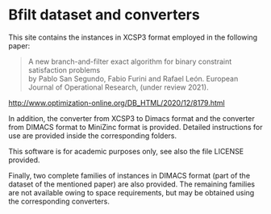 # Bfilt dataset and converters

This site contains the instances in XCSP3 format employed in the following paper:

> A new branch-and-filter exact algorithm for binary constraint satisfaction problems  
by Pablo San Segundo, Fabio Furini and Rafael León. European Journal of Operational Research, (under review 2021).

http://www.optimization-online.org/DB_HTML/2020/12/8179.html

In addition, the converter from XCSP3  to Dimacs format and the converter from DIMACS format to MiniZinc format is provided. Detailed instructions for use are provided inside the corresponding folders.

This software is for academic purposes only, see also the file LICENSE  provided.

Finally, two complete families of instances in DIMACS format (part of the dataset of the mentioned paper) are also provided. The remaining families are not available owing to  space requirements, but may be obtained using the corresponding converters.

